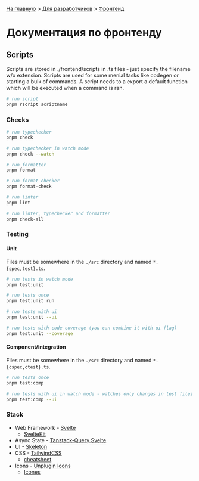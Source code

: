 [На главную](../README.md) > [Для разработчиков](../README/for-developers.md) > [Фронтенд](./README.md)

# Документация по фронтенду

## Scripts

Scripts are stored in ./frontend/scripts in .ts files - just specify the filename w/o extension.
Scripts are used for some menial tasks like codegen or starting a bulk of commands.
A script needs to a export a default function which will be executed when a command is ran.

```bash
# run script
pnpm rscript scriptname
```

### Checks

```bash
# run typechecker
pnpm check

# run typechecker in watch mode
pnpm check --watch

# run formatter
pnpm format

# run format checker
pnpm format-check

# run linter
pnpm lint

# run linter, typechecker and formatter
pnpm check-all
```

### Testing

#### Unit

Files must be somewhere in the `./src` directory and named `*.{spec,test}.ts`.

```bash
# run tests in watch mode
pnpm test:unit

# run tests once
pnpm test:unit run

# run tests with ui
pnpm test:unit --ui

# run tests with code coverage (you can combine it with ui flag)
pnpm test:unit --coverage
```

#### Component/Integration

Files must be somewhere in the `./src` directory and named `*.{cspec,ctest}.ts`.

```bash
# run tests once
pnpm test:comp

# run tests with ui in watch mode - watches only changes in test files
pnpm test:comp --ui
```

### Stack

- Web Framework - [Svelte](https://svelte.dev/docs/introduction)
  - [SvelteKit](https://kit.svelte.dev/docs/introduction)
- Async State - [Tanstack-Query Svelte](https://tanstack.com/query/v5/docs/svelte/overview)
- UI - [Skeleton](https://www.skeleton.dev/)
- CSS - [TailwindCSS](https://tailwindcss.com/docs/utility-first)
  - [cheatsheet](https://tailwindcomponents.com/cheatsheet/)
- Icons - [Unplugin Icons](https://github.com/unplugin/unplugin-icons)
  - [Icones](https://icones.js.org/)
